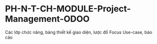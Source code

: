 # PH-N-T-CH-MODULE-Project-Management-ODOO
Các lớp chức năng, bảng thiết kế giao diện, lược đồ Focus Use-case, báo cáo 
